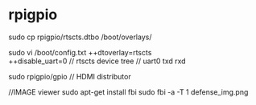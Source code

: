 # rpigpio

sudo cp rpigpio/rtscts.dtbo /boot/overlays/

sudo vi /boot/config.txt 
++dtoverlay=rtscts  
++disable_uart=0 
// rtscts device tree
// uart0 txd rxd 

sudo rpigpio/gpio // HDMI distributor

//IMAGE viewer
sudo apt-get install fbi
sudo fbi -a -T 1 defense_img.png
